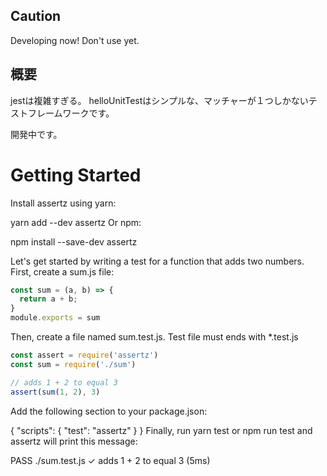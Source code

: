 ## Caution
Developing now!
Don't use yet.

## 概要

jestは複雑すぎる。
helloUnitTestはシンプルな、マッチャーが１つしかないテストフレームワークです。

開発中です。

# Getting Started
Install assertz using yarn:

yarn add --dev assertz
Or npm:

npm install --save-dev assertz

Let's get started by writing a test for a function that adds two numbers. First, create a sum.js file:

``` js
const sum = (a, b) => {
  return a + b;
}
module.exports = sum
```

Then, create a file named sum.test.js. Test file must ends with *.test.js

``` js
const assert = require('assertz')
const sum = require('./sum')

// adds 1 + 2 to equal 3
assert(sum(1, 2), 3)
```

Add the following section to your package.json:

{
  "scripts": {
    "test": "assertz"
  }
}
Finally, run yarn test or npm run test and assertz will print this message:

PASS  ./sum.test.js
✓ adds 1 + 2 to equal 3 (5ms)